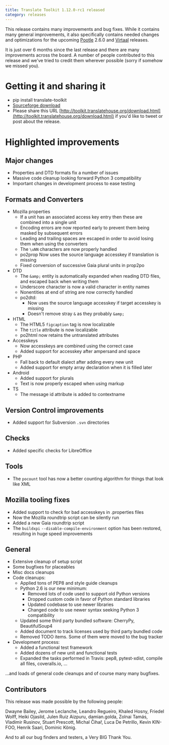 ```yaml
---
title: Translate Toolkit 1.12.0-rc1 released
category: releases
---
```


This release contains many improvements and bug fixes. While it contains many
general improvements, it also specifically contains needed changes and
optimizations for the upcoming [Pootle](http://pootle.translatehouse.org/)
2.6.0 and [Virtaal](http://virtaal.translatehouse.org) releases.

It is just over 6 months since the last release and there are many improvements
across the board.  A number of people contributed to this release and we've
tried to credit them wherever possible (sorry if somehow we missed you).


Getting it and sharing it
=========================
- pip install translate-toolkit
- [Sourceforge download](https://sourceforge.net/projects/translate/files/Translate%20Toolkit/1.12.0-rc1)
- Please share this URL [http://toolkit.translatehouse.org/download.html](http://toolkit.translatehouse.org/download.html) if
  you'd like to tweet or post about the release.
  

Highlighted improvements
========================

Major changes
-------------

- Properties and DTD formats fix a number of issues
- Massive code cleanup looking forward Python 3 compatibility
- Important changes in development process to ease testing


Formats and Converters
----------------------

- Mozilla properties
  - If a unit has an associated access key entry then these are combined into a
    single unit
  - Encoding errors are now reported early to prevent them being masked by
    subsequent errors
  - Leading and trailing spaces are escaped in order to avoid losing them when
    using the converters
  - The ``\uNN`` characters are now properly handled
  - po2prop Now uses the source language accesskey if translation is missing
  - Fixed conversion of successive Gaia plural units in prop2po
- DTD
  - The ``&amp;`` entity is automatically expanded when reading DTD files, and
    escaped back when writing them
  - Underscore character is now a valid character in entity names
  - Nonentities at end of string are now correctly handled
  - po2dtd:
    - Now uses the source language accesskey if target accesskey is missing
    - Doesn't remove stray ``&`` as they probably ``&amp;``
- HTML
  - The HTML5 ``figcaption`` tag is now localizable
  - The ``title`` attribute is now localizable
  - po2html now retains the untranslated attributes
- Accesskeys
  - Now accesskeys are combined using the correct case
  - Added support for accesskey after ampersand and space
- PHP
  - Fall back to default dialect after adding every new unit
  - Added support for empty array declaration when it is filled later
- Android
  - Added support for plurals
  - Text is now properly escaped when using markup
- TS
  - The message id attribute is added to contextname


Version Control improvements
----------------------------

- Added support for Subversion ``.svn`` directories


Checks
------

- Added specific checks for LibreOffice


Tools
-----

- The ``pocount`` tool has now a better counting algorithm for things that look
  like XML


Mozilla tooling fixes
---------------------

- Added support to check for bad accesskeys in .properties files
- Now the Mozilla roundtrip script can be silently run
- Added a new Gaia roundtrip script
- The ``buildxpi`` ``--disable-compile-environment`` option has been restored,
  resulting in huge speed improvements


General
-------

- Extensive cleanup of setup script
- Some bugfixes for placeables
- Misc docs cleanups
- Code cleanups:
  - Applied tons of PEP8 and style guide cleanups
  - Python 2.6 is our new minimum:
    - Removed lots of code used to support old Python versions
    - Dropped custom code in favor of Python standard libraries
    - Updated codebase to use newer libraries
    - Changed code to use newer syntax seeking Python 3 compatibility
  - Updated some third party bundled software: CherryPy, BeautifulSoup4
  - Added document to track licenses used by third party bundled code
  - Removed TODO items. Some of them were moved to the bug tracker
- Development process:
  - Added a functional test framework
  - Added dozens of new unit and functional tests
  - Expanded the tasks performed in Travis: pep8, pytest-xdist, compile all
    files, coveralls.io, ...


...and loads of general code cleanups and of course many many bugfixes.


Contributors
------------

This release was made possible by the following people:

Dwayne Bailey, Jerome Leclanche, Leandro Regueiro, Khaled Hosny, Friedel Wolff,
Heiki Ojasild, Julen Ruiz Aizpuru, damian.golda, Zolnai Tamás,
Vladimir Rusinov, Stuart Prescott, Michal Čihař, Luca De Petrillo,
Kevin KIN-FOO, Henrik Saari, Dominic König.

And to all our bug finders and testers, a Very BIG Thank You.
